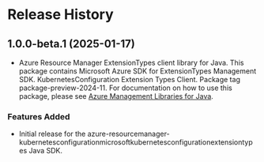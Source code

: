 # Release History

## 1.0.0-beta.1 (2025-01-17)

- Azure Resource Manager ExtensionTypes client library for Java. This package contains Microsoft Azure SDK for ExtensionTypes Management SDK. KubernetesConfiguration Extension Types Client. Package tag package-preview-2024-11. For documentation on how to use this package, please see [Azure Management Libraries for Java](https://aka.ms/azsdk/java/mgmt).
### Features Added

- Initial release for the azure-resourcemanager-kubernetesconfigurationmicrosoftkubernetesconfigurationextensiontypes Java SDK.
